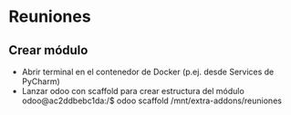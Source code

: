 # Reuniones

## Crear módulo

- Abrir terminal en el contenedor de Docker (p.ej. desde Services de PyCharm)
- Lanzar odoo con scaffold para crear estructura del módulo  
odoo@ac2ddbebc1da:/$ odoo scaffold /mnt/extra-addons/reuniones